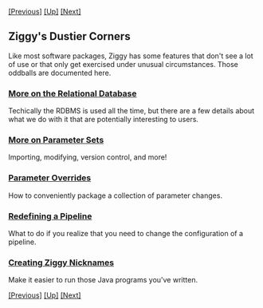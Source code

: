 <!-- -*-visual-line-*- -->

[[Previous]](console-cli.md)
[[Up]](user-manual.md)
[[Next]](more-rdbms.md)

## Ziggy's Dustier Corners

Like most software packages, Ziggy has some features that don't see a lot of use or that only get exercised under unusual circumstances. Those oddballs are documented here.

### [More on the Relational Database](more-rdbms.md)

Techically the RDBMS is used all the time, but there are a few details about what we do with it that are potentially interesting to users.

### [More on Parameter Sets](more-parameter-sets.md)

Importing, modifying, version control, and more!

### [Parameter Overrides](parameter-overrides.md)

How to conveniently package a collection of parameter changes.

### [Redefining a Pipeline](redefine-pipeline.md)

What to do if you realize that you need to change the configuration of a pipeline.

### [Creating Ziggy Nicknames](nicknames.md)

Make it easier to run those Java programs you've written.

[[Previous]](console-cli.md)
[[Up]](user-manual.md)
[[Next]](more-rdbms.md)

<!--
### [Customizing Ziggy](customizing-ziggy.md)

Add your own parameter set types and more.
-->
